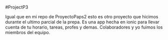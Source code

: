 #ProjectP3

Igual que en mi repo de ProyectoPaps2 esto es otro proyecto que hicimos durante el ultimo parcial de la prepa. Es una app hecha en ionic para llevar cuenta de tu horario, tareas, profes y demas.
Colaboradores y yo fuimos los miembros del equipo.
